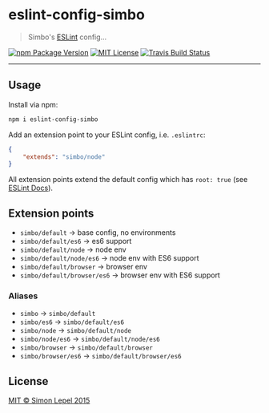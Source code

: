 eslint-config-simbo
===================

  > Simbo's [ESLint](http://eslint.org/) config…

[![npm Package Version](https://img.shields.io/npm/v/eslint-config-simbo.svg?style=flat-square)](https://www.npmjs.com/package/eslint-config-simbo)
[![MIT License](http://img.shields.io/:license-mit-blue.svg?style=flat-square)](http://simbo.mit-license.org)
[![Travis Build Status](https://img.shields.io/travis/simbo/eslint-config-simbo/master.svg?style=flat-square)](https://travis-ci.org/simbo/eslint-config-simbo)

---

## Usage

Install via npm:

``` bash
npm i eslint-config-simbo
```

Add an extension point to your ESLint config, i.e. `.eslintrc`:

``` json
{
    "extends": "simbo/node"
}
```

All extension points extend the default config which has `root: true`
(see [ESLint Docs](http://eslint.org/docs/user-guide/configuring#configuration-cascading-and-hierarchy)).


## Extension points

  - `simbo/default` → base config, no environments
  - `simbo/default/es6` → es6 support
  - `simbo/default/node` → node env
  - `simbo/default/node/es6` → node env with ES6 support
  - `simbo/default/browser` → browser env
  - `simbo/default/browser/es6` → browser env with ES6 support


### Aliases

  - `simbo` → `simbo/default`
  - `simbo/es6` → `simbo/default/es6`
  - `simbo/node` → `simbo/default/node`
  - `simbo/node/es6` → `simbo/default/node/es6`
  - `simbo/browser` → `simbo/default/browser`
  - `simbo/browser/es6` → `simbo/default/browser/es6`


## License

[MIT &copy; Simon Lepel 2015](http://simbo.mit-license.org/)
